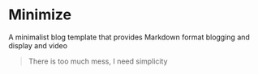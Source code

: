 # Minimize
A minimalist blog template that provides Markdown format blogging and display and video
> There is too much mess, I need simplicity
